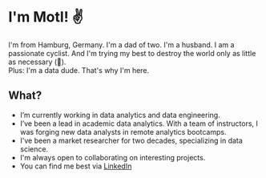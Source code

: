 # I'm Motl! ✌️ 

I'm from Hamburg, Germany. I'm a dad of two. I'm a husband. I am a passionate cyclist. And I'm trying my best to destroy the world only as little as necessary (🌱).  
Plus: I'm a data dude. That's why I'm here.  

## What?  

- I’m currently working in data analytics and data engineering.  
- I’ve been a lead in academic data analytics. With a team of instructors, I was forging new data analysts in remote analytics bootcamps.  
- I've been a market researcher for two decades, specializing in data science.
- I'm always open to collaborating on interesting projects.
- You can find me best via [LinkedIn](https://www.linkedin.com/in/mmotl/)
<!--
## Some tech stack:

- Programming: mainly in Python
- Databases: SQL, PostgreSQL, Valentina
- Engineering: dbt, GCP
- Tools: git, Github, VS Code, Tableau
- Machine Learning: Scikit-learn, statsmodels

<!--

![mmotl's GitHub stats](https://github-readme-stats.vercel.app/api?username=mmotl&show_icons=true&theme=radical)


## 🛠️ Technologies & Tools

- Programming Languages: Python, JavaScript, Java, C++
- Web Development: HTML, CSS, React, Node.js
- Databases: MySQL, MongoDB
- Tools: Git, Docker, Kubernetes, VS Code


## 📂 Projects

Here are some of my notable projects:

- [Project 1](https://github.com/mmotl/project1): Brief description of Project 1
- [Project 2](https://github.com/mmotl/project2): Brief description of Project 2
- [Project 3](https://github.com/mmotl/project3): Brief description of Project 3

---

Thanks for visiting my profile! Feel free to check out my repositories and get in touch if you'd like to collaborate.



<!--
**mmotl/mmotl** is a ✨ _special_ ✨ repository because its `README.md` (this file) appears on your GitHub profile.

Here are some ideas to get you started:

- 🔭 I’m currently working on ...
- 🌱 I’m currently learning ...
- 👯 I’m looking to collaborate on ...
- 🤔 I’m looking for help with ...
- 💬 Ask me about ...
- 📫 How to reach me: ...
- 😄 Pronouns: ...
- ⚡ Fun fact: ...
-->
